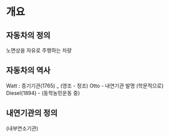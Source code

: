 # 개요

## 자동차의 정의

노면상을 자유로 주행하는 차량

## 자동차의 역사

Watt : 증기기관(1765) _ (영조 - 정조)
Otto - 내연기관 발명 (학문적으로)
Diesel(1894) - (동학농민운동 중)

## 내연기관의 정의

(내부연소기관)